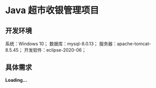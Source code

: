 # Java 超市收银管理项目
## 开发环境
系统：Windows 10；
数据库：mysql-8.0.13；
服务器：apache-tomcat-8.5.45；
开发软件：eclipse-2020-06；

## 具体需求
**Loading...**
